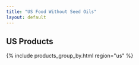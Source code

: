 ```yaml
---
title: "US Food Without Seed Oils"
layout: default
---
```



## US Products


{% include products_group_by.html region="us" %}
